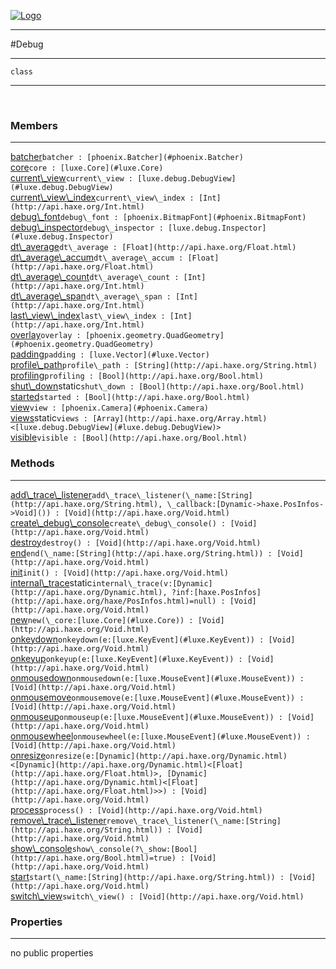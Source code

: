 
[![Logo](../../images/logo.png)](../../api/index.html)

---



#Debug



---

`class`
<span class="meta">

</span>


---

&nbsp;
&nbsp;

<h3>Members</h3> <hr/><span class="member apipage">
            <a name="batcher"><a class="lift" href="#batcher">batcher</a></a><code class="signature apipage">batcher : [phoenix.Batcher](#phoenix.Batcher)</code><br/></span>
        <span class="small_desc_flat"></span><span class="member apipage">
            <a name="core"><a class="lift" href="#core">core</a></a><code class="signature apipage">core : [luxe.Core](#luxe.Core)</code><br/></span>
        <span class="small_desc_flat"></span><span class="member apipage">
            <a name="current_view"><a class="lift" href="#current_view">current\_view</a></a><code class="signature apipage">current\_view : [luxe.debug.DebugView](#luxe.debug.DebugView)</code><br/></span>
        <span class="small_desc_flat"></span><span class="member apipage">
            <a name="current_view_index"><a class="lift" href="#current_view_index">current\_view\_index</a></a><code class="signature apipage">current\_view\_index : [Int](http://api.haxe.org/Int.html)</code><br/></span>
        <span class="small_desc_flat"></span><span class="member apipage">
            <a name="debug_font"><a class="lift" href="#debug_font">debug\_font</a></a><code class="signature apipage">debug\_font : [phoenix.BitmapFont](#phoenix.BitmapFont)</code><br/></span>
        <span class="small_desc_flat"></span><span class="member apipage">
            <a name="debug_inspector"><a class="lift" href="#debug_inspector">debug\_inspector</a></a><code class="signature apipage">debug\_inspector : [luxe.debug.Inspector](#luxe.debug.Inspector)</code><br/></span>
        <span class="small_desc_flat"></span><span class="member apipage">
            <a name="dt_average"><a class="lift" href="#dt_average">dt\_average</a></a><code class="signature apipage">dt\_average : [Float](http://api.haxe.org/Float.html)</code><br/></span>
        <span class="small_desc_flat"></span><span class="member apipage">
            <a name="dt_average_accum"><a class="lift" href="#dt_average_accum">dt\_average\_accum</a></a><code class="signature apipage">dt\_average\_accum : [Float](http://api.haxe.org/Float.html)</code><br/></span>
        <span class="small_desc_flat"></span><span class="member apipage">
            <a name="dt_average_count"><a class="lift" href="#dt_average_count">dt\_average\_count</a></a><code class="signature apipage">dt\_average\_count : [Int](http://api.haxe.org/Int.html)</code><br/></span>
        <span class="small_desc_flat"></span><span class="member apipage">
            <a name="dt_average_span"><a class="lift" href="#dt_average_span">dt\_average\_span</a></a><code class="signature apipage">dt\_average\_span : [Int](http://api.haxe.org/Int.html)</code><br/></span>
        <span class="small_desc_flat"></span><span class="member apipage">
            <a name="last_view_index"><a class="lift" href="#last_view_index">last\_view\_index</a></a><code class="signature apipage">last\_view\_index : [Int](http://api.haxe.org/Int.html)</code><br/></span>
        <span class="small_desc_flat"></span><span class="member apipage">
            <a name="overlay"><a class="lift" href="#overlay">overlay</a></a><code class="signature apipage">overlay : [phoenix.geometry.QuadGeometry](#phoenix.geometry.QuadGeometry)</code><br/></span>
        <span class="small_desc_flat"></span><span class="member apipage">
            <a name="padding"><a class="lift" href="#padding">padding</a></a><code class="signature apipage">padding : [luxe.Vector](#luxe.Vector)</code><br/></span>
        <span class="small_desc_flat"></span><span class="member apipage">
            <a name="profile_path"><a class="lift" href="#profile_path">profile\_path</a></a><code class="signature apipage">profile\_path : [String](http://api.haxe.org/String.html)</code><br/></span>
        <span class="small_desc_flat"></span><span class="member apipage">
            <a name="profiling"><a class="lift" href="#profiling">profiling</a></a><code class="signature apipage">profiling : [Bool](http://api.haxe.org/Bool.html)</code><br/></span>
        <span class="small_desc_flat"></span><span class="member apipage">
            <a name="shut_down"><a class="lift" href="#shut_down">shut\_down</a></a><span class="inline-block static">static</span><code class="signature apipage">shut\_down : [Bool](http://api.haxe.org/Bool.html)</code><br/></span>
        <span class="small_desc_flat"></span><span class="member apipage">
            <a name="started"><a class="lift" href="#started">started</a></a><code class="signature apipage">started : [Bool](http://api.haxe.org/Bool.html)</code><br/></span>
        <span class="small_desc_flat"></span><span class="member apipage">
            <a name="view"><a class="lift" href="#view">view</a></a><code class="signature apipage">view : [phoenix.Camera](#phoenix.Camera)</code><br/></span>
        <span class="small_desc_flat"></span><span class="member apipage">
            <a name="views"><a class="lift" href="#views">views</a></a><span class="inline-block static">static</span><code class="signature apipage">views : [Array](http://api.haxe.org/Array.html)&lt;[luxe.debug.DebugView](#luxe.debug.DebugView)&gt;</code><br/></span>
        <span class="small_desc_flat"></span><span class="member apipage">
            <a name="visible"><a class="lift" href="#visible">visible</a></a><code class="signature apipage">visible : [Bool](http://api.haxe.org/Bool.html)</code><br/></span>
        <span class="small_desc_flat"></span>

<h3>Methods</h3> <hr/><span class="method apipage">
            <a name="add_trace_listener"><a class="lift" href="#add_trace_listener">add\_trace\_listener</a></a><code class="signature apipage">add\_trace\_listener(\_name:<span>[String](http://api.haxe.org/String.html)</span>, \_callback:<span>[Dynamic-&gt;haxe.PosInfos-&gt;Void]()</span>) : [Void](http://api.haxe.org/Void.html)</code><br/><span class="small_desc_flat"></span>
        </span>
    <span class="method apipage">
            <a name="create_debug_console"><a class="lift" href="#create_debug_console">create\_debug\_console</a></a><code class="signature apipage">create\_debug\_console() : [Void](http://api.haxe.org/Void.html)</code><br/><span class="small_desc_flat"></span>
        </span>
    <span class="method apipage">
            <a name="destroy"><a class="lift" href="#destroy">destroy</a></a><code class="signature apipage">destroy() : [Void](http://api.haxe.org/Void.html)</code><br/><span class="small_desc_flat"></span>
        </span>
    <span class="method apipage">
            <a name="end"><a class="lift" href="#end">end</a></a><code class="signature apipage">end(\_name:<span>[String](http://api.haxe.org/String.html)</span>) : [Void](http://api.haxe.org/Void.html)</code><br/><span class="small_desc_flat"></span>
        </span>
    <span class="method apipage">
            <a name="init"><a class="lift" href="#init">init</a></a><code class="signature apipage">init() : [Void](http://api.haxe.org/Void.html)</code><br/><span class="small_desc_flat"></span>
        </span>
    <span class="method apipage">
            <a name="internal_trace"><a class="lift" href="#internal_trace">internal\_trace</a></a><span class="inline-block static">static</span><code class="signature apipage">internal\_trace(v:<span>[Dynamic](http://api.haxe.org/Dynamic.html)</span>, ?inf:<span>[haxe.PosInfos](http://api.haxe.org/haxe/PosInfos.html)=null</span>) : [Void](http://api.haxe.org/Void.html)</code><br/><span class="small_desc_flat"></span>
        </span>
    <span class="method apipage">
            <a name="new"><a class="lift" href="#new">new</a></a><code class="signature apipage">new(\_core:<span>[luxe.Core](#luxe.Core)</span>) : [Void](http://api.haxe.org/Void.html)</code><br/><span class="small_desc_flat"></span>
        </span>
    <span class="method apipage">
            <a name="onkeydown"><a class="lift" href="#onkeydown">onkeydown</a></a><code class="signature apipage">onkeydown(e:<span>[luxe.KeyEvent](#luxe.KeyEvent)</span>) : [Void](http://api.haxe.org/Void.html)</code><br/><span class="small_desc_flat"></span>
        </span>
    <span class="method apipage">
            <a name="onkeyup"><a class="lift" href="#onkeyup">onkeyup</a></a><code class="signature apipage">onkeyup(e:<span>[luxe.KeyEvent](#luxe.KeyEvent)</span>) : [Void](http://api.haxe.org/Void.html)</code><br/><span class="small_desc_flat"></span>
        </span>
    <span class="method apipage">
            <a name="onmousedown"><a class="lift" href="#onmousedown">onmousedown</a></a><code class="signature apipage">onmousedown(e:<span>[luxe.MouseEvent](#luxe.MouseEvent)</span>) : [Void](http://api.haxe.org/Void.html)</code><br/><span class="small_desc_flat"></span>
        </span>
    <span class="method apipage">
            <a name="onmousemove"><a class="lift" href="#onmousemove">onmousemove</a></a><code class="signature apipage">onmousemove(e:<span>[luxe.MouseEvent](#luxe.MouseEvent)</span>) : [Void](http://api.haxe.org/Void.html)</code><br/><span class="small_desc_flat"></span>
        </span>
    <span class="method apipage">
            <a name="onmouseup"><a class="lift" href="#onmouseup">onmouseup</a></a><code class="signature apipage">onmouseup(e:<span>[luxe.MouseEvent](#luxe.MouseEvent)</span>) : [Void](http://api.haxe.org/Void.html)</code><br/><span class="small_desc_flat"></span>
        </span>
    <span class="method apipage">
            <a name="onmousewheel"><a class="lift" href="#onmousewheel">onmousewheel</a></a><code class="signature apipage">onmousewheel(e:<span>[luxe.MouseEvent](#luxe.MouseEvent)</span>) : [Void](http://api.haxe.org/Void.html)</code><br/><span class="small_desc_flat"></span>
        </span>
    <span class="method apipage">
            <a name="onresize"><a class="lift" href="#onresize">onresize</a></a><code class="signature apipage">onresize(e:<span>[Dynamic](http://api.haxe.org/Dynamic.html)&lt;[Dynamic](http://api.haxe.org/Dynamic.html)&lt;[Float](http://api.haxe.org/Float.html)&gt;, [Dynamic](http://api.haxe.org/Dynamic.html)&lt;[Float](http://api.haxe.org/Float.html)&gt;&gt;</span>) : [Void](http://api.haxe.org/Void.html)</code><br/><span class="small_desc_flat"></span>
        </span>
    <span class="method apipage">
            <a name="process"><a class="lift" href="#process">process</a></a><code class="signature apipage">process() : [Void](http://api.haxe.org/Void.html)</code><br/><span class="small_desc_flat"></span>
        </span>
    <span class="method apipage">
            <a name="remove_trace_listener"><a class="lift" href="#remove_trace_listener">remove\_trace\_listener</a></a><code class="signature apipage">remove\_trace\_listener(\_name:<span>[String](http://api.haxe.org/String.html)</span>) : [Void](http://api.haxe.org/Void.html)</code><br/><span class="small_desc_flat"></span>
        </span>
    <span class="method apipage">
            <a name="show_console"><a class="lift" href="#show_console">show\_console</a></a><code class="signature apipage">show\_console(?\_show:<span>[Bool](http://api.haxe.org/Bool.html)=true</span>) : [Void](http://api.haxe.org/Void.html)</code><br/><span class="small_desc_flat"></span>
        </span>
    <span class="method apipage">
            <a name="start"><a class="lift" href="#start">start</a></a><code class="signature apipage">start(\_name:<span>[String](http://api.haxe.org/String.html)</span>) : [Void](http://api.haxe.org/Void.html)</code><br/><span class="small_desc_flat"></span>
        </span>
    <span class="method apipage">
            <a name="switch_view"><a class="lift" href="#switch_view">switch\_view</a></a><code class="signature apipage">switch\_view() : [Void](http://api.haxe.org/Void.html)</code><br/><span class="small_desc_flat"></span>
        </span>
    

<h3>Properties</h3> <hr/>no public properties

&nbsp;
&nbsp;
&nbsp;